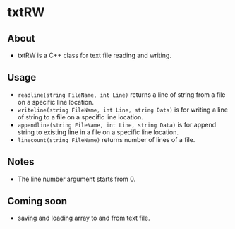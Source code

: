# txtRW

## About
* txtRW is a C++ class for text file reading and writing.

## Usage
* `readline(string FileName, int Line)` returns a line of string from a file on a specific line location.
* `writeline(string FileName, int Line, string Data)` is for writing a line of string to a file on a specific line location.
* `appendline(string FileName, int Line, string Data)` is for append string to existing line in a file on a specific line location.
* `linecount(string FileName)` returns number of lines of a file.

## Notes
* The line number argument starts from 0.

## Coming soon
* saving and loading array to and from text file.
